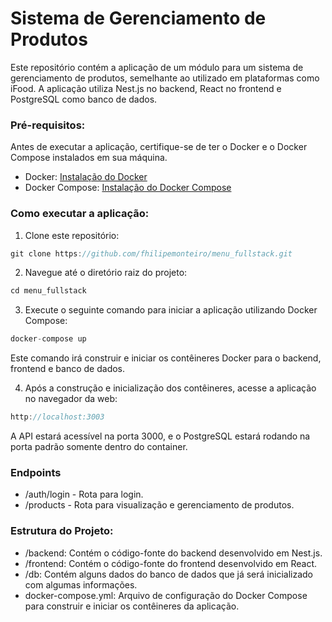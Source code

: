 # Sistema de Gerenciamento de Produtos

Este repositório contém a aplicação de um módulo para um sistema de gerenciamento de produtos, semelhante ao utilizado em plataformas como iFood. A aplicação utiliza Nest.js no backend, React no frontend e PostgreSQL como banco de dados.

### Pré-requisitos:

Antes de executar a aplicação, certifique-se de ter o Docker e o Docker Compose instalados em sua máquina.

- Docker: [Instalação do Docker](https://docs.docker.com/get-docker/)
- Docker Compose: [Instalação do Docker Compose](https://docs.docker.com/compose/install/)

### Como executar a aplicação:

1. Clone este repositório:

```javascript
git clone https://github.com/fhilipemonteiro/menu_fullstack.git
```

2. Navegue até o diretório raiz do projeto:

```javascript
cd menu_fullstack
```

3. Execute o seguinte comando para iniciar a aplicação utilizando Docker Compose:

```javascript
docker-compose up
```

Este comando irá construir e iniciar os contêineres Docker para o backend, frontend e banco de dados.

4. Após a construção e inicialização dos contêineres, acesse a aplicação no navegador da web:

```javascript
http://localhost:3003
```

A API estará acessível na porta 3000, e o PostgreSQL estará rodando na porta padrão somente dentro do container.

### Endpoints

- /auth/login - Rota para login.
- /products - Rota para visualização e gerenciamento de produtos.

### Estrutura do Projeto:

- /backend: Contém o código-fonte do backend desenvolvido em Nest.js.
- /frontend: Contém o código-fonte do frontend desenvolvido em React.
- /db: Contém alguns dados do banco de dados que já será inicializado com algumas informações.
- docker-compose.yml: Arquivo de configuração do Docker Compose para construir e iniciar os contêineres da aplicação.
